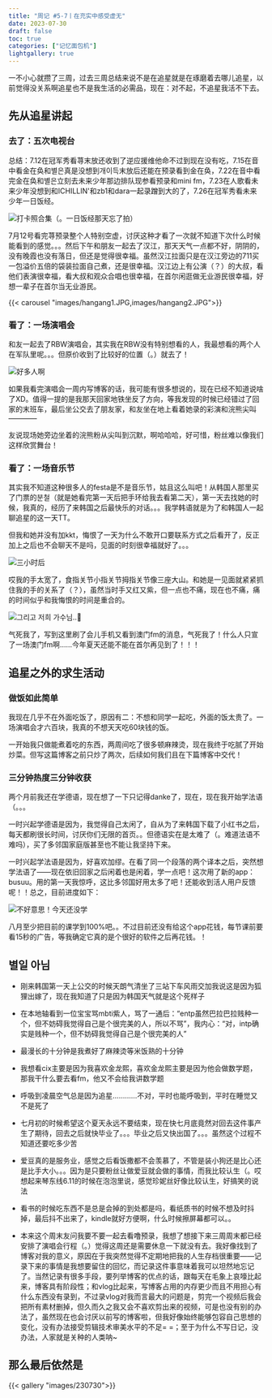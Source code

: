 ```yaml
---
title: "周记 #5-7丨在充实中感受虚无"
date: 2023-07-30
draft: false
toc: true
categories: ["记忆面包机"]
lightgallery: true
---
```


一不小心就攒了三周，过去三周总结来说不是在追星就是在琢磨着去哪儿追星，以前觉得没关系啊追星也不是我生活的必需品，现在：对不起，不追星我活不下去。

## 先从追星讲起

### 去了：五次电视台

总结：7.12在冠军秀看荨末放还收到了逆应援维他命不过到现在没有吃，7.15在音中看金在奂和별은真是没想到개이득末放后还能在预录看到金在奂，7.22在音中看完金在奂和별은立刻去未来少年那边排队现参看预录和mini fm，7.23在人歌看未来少年没想到和ICHILLIN'和zb1和dara一起录蹭到大的了，7.26在冠军秀看未来少年一日饭经。

![打卡照合集（。一日饭经那天忘了拍）](images/yulu.png " ")

7月12号看完荨预录整个人特别空虚，讨厌这种才看了一次就不知道下次什么时候能看到的感觉。。。然后下午和朋友一起去了汉江，那天天气一点都不好，阴阴的，没有晚霞也没有落日，但还是觉得很幸福。虽然汉江拉面只是在汉江旁边的711买一包溢价五倍的袋装拉面自己煮，还是很幸福。汉江边上有公演（？）的大叔，看他们表演很幸福，看大叔和观众合唱也很幸福，在首尔闲逛做无业游民很幸福，好想一辈子在首尔当无业游民。

{{< carousel "images/hangang1.JPG,images/hangang2.JPG">}}

### 看了：一场演唱会

和友一起去了RBW演唱会，其实我在RBW没有特别想看的人，我最想看的两个人在军队里呢。。。但原价收到了比较好的位置（。）就去了！

![好多人啊](images/rbw.JPG " ")

如果我看完演唱会一周内写博客的话，我可能有很多想说的，现在已经不知道说啥了XD。值得一提的是我那天回家地铁坐反了方向，等我发现的时候已经错过了回家的末班车，最后坐公交去了朋友家，和友坐在地上看着她录的彩演和浣熊尖叫————

友说现场她旁边坐着的浣熊粉从尖叫到沉默，啊哈哈哈，好可惜，粉丝难以像我们这样欣赏舞台！

### 看了：一场音乐节

其实我不知道这种很多人的festa是不是音乐节，姑且这么叫吧！从韩国人那里买了门票的분철（就是她看完第一天后把手环给我去看第二天），第一天去找她的时候，我真的，经历了来韩国之后最快乐的对话。。。我学韩语就是为了和韩国人一起聊追星的这一天TT。

但我和她并没有加kkt，悔恨了一天为什么不敢开口要联系方式之后看开了，反正加上之后也不会聊天不是吗，见面的时刻很幸福就好了。。。

![三小时后](images/festa.png " ")

哎我的手太宽了，食指关节小指关节拇指关节像三座大山。和她是一见面就紧紧抓住我的手的关系了（？），虽然当时手又红又紫，但一点也不痛，现在也不痛，痛的时间似乎和我悔恨的时间是重合的。

![그리고 저희 가수님..🥺](images/kjh.JPG " ")

气死我了，写到这里刷了会儿手机又看到澳门fm的消息，气死我了！什么人只宣了一场澳门fm啊……今年夏天还能不能在首尔再见到了！！！

## 追星之外的求生活动

### 做饭如此简单

我现在几乎不在外面吃饭了，原因有二：不想和同学一起吃，外面的饭太贵了。一场演唱会才六百块，我真的不想天天吃60块钱的饭。

一开始我只做能煮着吃的东西，两周间吃了很多顿麻辣烫，现在我终于吃腻了开始炒菜。但写这篇博客之前只炒了两次，后续如何我们且在下篇博客中交代！

### 三分钟热度三分钟收获

两个月前我还在学德语，现在想了一下只记得danke了，现在，现在我开始学法语（。。。

一时兴起学德语是因为，我觉得自己太闲了，自从为了来韩国下载了小红书之后，每天都刷很长时间，讨厌你们无限的首页。。但德语实在是太难了（。难道法语不难吗），买了多邻国家庭版甚至也不能让我坚持下来。

一时兴起学法语是因为，好喜欢加缪。在看了同一个段落的两个译本之后，突然想学法语了——现在依旧回家之后闲着也是闲着，学一点吧！这次用了新的app：busuu。用的第一天我惊呼，这比多邻国好用太多了吧！还能收到活人用户反馈呢！！总之，目前进度如下：

![不好意思！今天还没学](images/french.PNG " ")

八月至少把目前的课学到100%吧。。不过目前还没有给这个app花钱，每节课前要看15秒的广告，等我确定它真的是个很好的软件之后再花钱。！

## 별일 아님

- 刚来韩国第一天上公交的时候天朗气清坐了三站下车风雨交加我说这是因为狐狸出嫁了，现在我知道了只是因为韩国天气就是这个死样子

- 在本地轴看到一位宝宝骂mbti紫人，骂了一通后：“entp虽然巴拉巴拉贱种一个，但不妨碍我觉得自己是个很完美的人，所以不骂”，我内心：“对，intp确实是贱种一个，但不妨碍我觉得自己是个很完美的人”

- 最漫长的十分钟是我煮好了麻辣烫等米饭熟的十分钟

- 我想看cix主要是因为我喜欢金龙熙，喜欢金龙熙主要是因为他会做数学题，那我干什么要去看fm，他又不会给我讲数学题

- 呼吸到凌晨空气总是因为追星…………不对，平时也能呼吸到，平时在睡觉又不是死了

- 七月初的时候希望这个夏天永远不要结束，现在快七月底竟然对回去这件事产生了期待，回去之后就快毕业了。。。毕业之后又快出国了。。。虽然这个过程不知道还要吃多少苦

- 爱豆真的是服务业，感觉之后看饭撒都不会羡慕了，不管是装小狗还是比心还是比手大小。。。因为是只要粉丝让做爱豆就会做的事情，而我比较认生（。哎想起来琴东线6.11的时候在泡泡里说，感觉珍妮丝好像比较认生，好搞笑的说法

- 看书的时候吃东西不是总是会掉的到处都是吗，看纸质书的时候不想及时抖掉，最后抖不出来了，kindle就好方便啊，什么时候擦屏幕都可以。。

- 本来这个周末友问我要不要一起去看噜预录，我想了想接下来三周周末都已经安排了演唱会行程（。）觉得这周还是需要休息一下就没有去。我好像找到了博客对我的意义，原因在于我突然觉得不定期地把我的人生存档很重要——记录下来的事情是我想要留住的回忆，而记录这件事意味着我可以坦然地忘记了。当然记录有很多手段，要列举博客的优点的话，跟每天在毛象上哀嚎比起来，博客具有阶段性；和vlog比起来，写博客占用的内存更少而且不用担心有什么东西没有录到，不过录vlog对我而言最大的问题是，剪完一个视频后我会把所有素材删掉，但久而久之我又会不喜欢剪出来的视频，可是也没有别的办法了，虽然现在也会讨厌以前写的博客啦，但我好像始终能够包容自己思想的变化，没有办法接受剪辑技术审美水平的不足= =；至于为什么不写日记，没办法，人家就是关种的人类呐~

## 那么最后依然是

{{< gallery "images/230730">}}